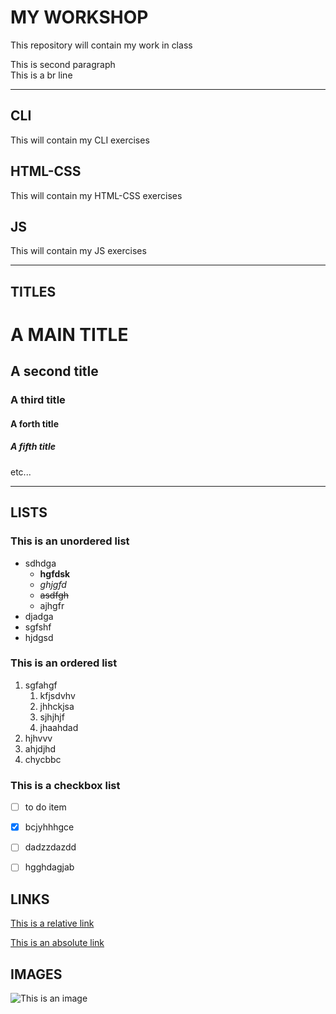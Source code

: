 # MY WORKSHOP
This repository will contain my work in class

This is second paragraph <br>
This is a br line


---



## CLI
This will contain my CLI exercises

## HTML-CSS
This will contain my HTML-CSS exercises

## JS
This will contain my JS exercises

---

## TITLES

# A MAIN TITLE

## A second title

### A third title

#### A forth title

##### A fifth title

etc...

---

## LISTS

### This is an **unordered** list

- sdhdga
  - **hgfdsk**
  - *ghjgfd*
  - ~~asdfgh~~
  - ajhgfr
- djadga
- sgfshf
- hjdgsd

### This is an **ordered** list

1. sgfahgf
   1. kfjsdvhv
   2. jhhckjsa
   3. sjhjhjf
   4. jhaahdad
2. hjhvvv
3. ahjdjhd
4. chycbbc

### This is a checkbox list

- [ ] to do item
- [x] bcjyhhhgce
- [ ] dadzzdazdd
- [ ] hgghdagjab


## LINKS

[This is a relative link](HTML-CSS/index.html)

[This is an absolute link](https://poco.squarelabel.com/tutos/media.php?tab=streaming)
  

## IMAGES

![This is an image](https://www.sciencenews.org/wp-content/uploads/2019/01/013019_JR_panda-diet_feat.jpg)





  


